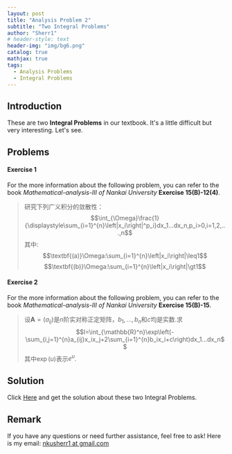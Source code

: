 ```yaml
---
layout: post
title: "Analysis Problem 2"
subtitle: "Two Integral Problems"
author: "Sherr1"
# header-style: text
header-img: "img/bg6.png"
catalog: true
mathjax: true
tags:
  - Analysis Problems
  - Integral Problems
---
```


## Introduction
These are two **Integral Problems** in our textbook. It's a little difficult but very interesting. Let's see.
## Problems
#### Exercise 1
For the more information about the following problem, you can refer to the book *Mathematical-analysis-III of Nankai University* **Exercise 15(B)-12(4)**.
> 研究下列广义积分的敛散性：
> $$\int_{\Omega}\frac{1}{\displaystyle\sum_{i=1}^{n}\left|x_i\right|^p_i}dx_1...dx_n,p_i>0,i=1,2,...,n$$
> 其中:
> $$\textbf{(a)}\Omega:\sum_{i=1}^{n}\left|x_i\right|\leq1$$ $$\textbf{(b)}\Omega:\sum_{i=1}^{n}\left|x_i\right|\gt1$$

#### Exercise 2
For the more information about the following problem, you can refer to the book *Mathematical-analysis-III of Nankai University* **Exercise 15(B)-15**.
> 设$\mathbf{A}=(a_{ij})$是$n$阶实对称正定矩阵，$b_1,...,b_n$和$c$均是实数.求
> $$I=\int_{\mathbb{R}^n}\exp\left(-\sum_{i,j=1}^{n}a_{ij}x_ix_j+2\sum_{i=1}^{n}b_ix_i+c\right)dx_1...dx_n$$
> 其中$\exp(u)$表示$e^u$.
## Solution
Click [Here](/files/Problems/Problem2024.11.11两个广义重积分问题.pdf) and get the solution about these two Integral Problems.

## Remark
If you have any questions or need further assistance, feel free to ask! Here is my email: [nkusherr1 at gmail.com](mailto:nkusherr1@gmail.com)
